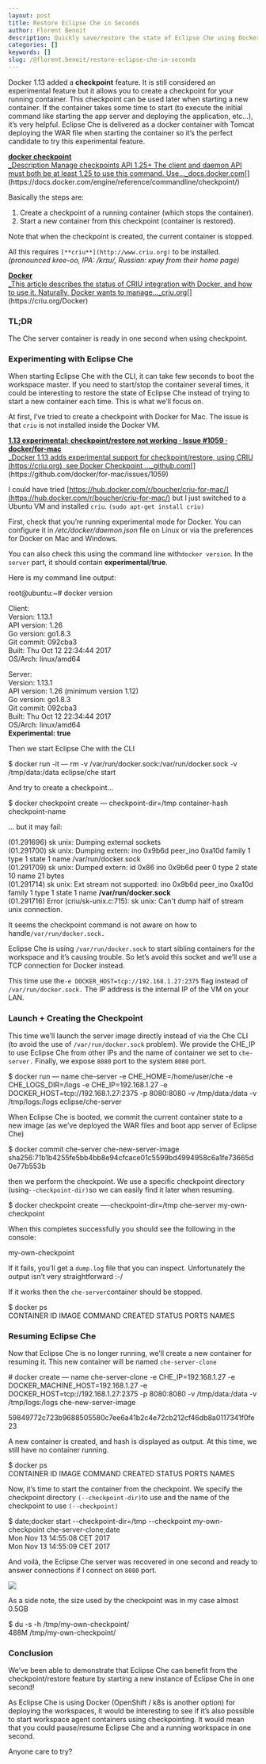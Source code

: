 ```yaml
---
layout: post
title: Restore Eclipse Che in Seconds
author: Florent Benoit
description: Quickly save/restore the state of Eclipse Che using Docker checkpoints.
categories: []
keywords: []
slug: /@florent.benoit/restore-eclipse-che-in-seconds
---
```


Docker 1.13 added a **checkpoint** feature. It is still considered an experimental feature but it allows you to create a checkpoint for your running container. This checkpoint can be used later when starting a new container. If the container takes some time to start (to execute the initial command like starting the app server and deploying the application, etc…), it’s very helpful. Eclipse Che is delivered as a docker container with Tomcat deploying the WAR file when starting the container so it’s the perfect candidate to try this experimental feature.

[**docker checkpoint**  
_Description Manage checkpoints API 1.25+ The client and daemon API must both be at least 1.25 to use this command. Use…_docs.docker.com](https://docs.docker.com/engine/reference/commandline/checkpoint/ "https://docs.docker.com/engine/reference/commandline/checkpoint/")[](https://docs.docker.com/engine/reference/commandline/checkpoint/)

Basically the steps are:

1.  Create a checkpoint of a running container (which stops the container).
2.  Start a new container from this checkpoint (container is restored).

Note that when the checkpoint is created, the current container is stopped.

All this requires `[**criu**](http://www.criu.org)` to be installed. _(pronounced kree-oo, IPA: /krɪʊ/, Russian: криу from their home page)_

[**Docker**  
_This article describes the status of CRIU integration with Docker, and how to use it. Naturally, Docker wants to manage…_criu.org](https://criu.org/Docker "https://criu.org/Docker")[](https://criu.org/Docker)

### **TL;DR**

The Che server container is ready in one second when using checkpoint.

### Experimenting with Eclipse Che

When starting Eclipse Che with the CLI, it can take few seconds to boot the workspace master. If you need to start/stop the container several times, it could be interesting to restore the state of Eclipse Che instead of trying to start a new container each time. This is what we’ll focus on.

At first, I’ve tried to create a checkpoint with Docker for Mac. The issue is that `criu` is not installed inside the Docker VM.

[**1.13 experimental: checkpoint/restore not working · Issue #1059 · docker/for-mac**  
_Docker 1.13 adds experimental support for checkpoint/restore, using CRIU (https://criu.org), see Docker Checkpoint …_github.com](https://github.com/docker/for-mac/issues/1059 "https://github.com/docker/for-mac/issues/1059")[](https://github.com/docker/for-mac/issues/1059)

I could have tried [https://hub.docker.com/r/boucher/criu-for-mac/](https://hub.docker.com/r/boucher/criu-for-mac/) but I just switched to a Ubuntu VM and installed `criu`. `(sudo apt-get install criu)`

First, check that you’re running experimental mode for Docker. You can configure it in _/etc/docker/daemon.json_ file on Linux or via the preferences for Docker on Mac and Windows.

You can also check this using the command line with`docker version`. In the `server` part, it should contain **experimental/true**.

Here is my command line output:

root@ubuntu:~# docker version

Client:  
Version:      1.13.1  
API version:  1.26  
Go version:   go1.8.3  
Git commit:   092cba3  
Built:        Thu Oct 12 22:34:44 2017  
OS/Arch:      linux/amd64

Server:  
Version:      1.13.1  
API version:  1.26 (minimum version 1.12)  
Go version:   go1.8.3  
Git commit:   092cba3  
Built:        Thu Oct 12 22:34:44 2017  
OS/Arch:      linux/amd64  
**Experimental: true**

Then we start Eclipse Che with the CLI

$ docker run -it — rm -v /var/run/docker.sock:/var/run/docker.sock -v /tmp/data:/data eclipse/che start

And try to create a checkpoint…

$ docker checkpoint create — checkpoint-dir=/tmp container-hash checkpoint-name

… but it may fail:

(01.291696) sk unix: Dumping external sockets  
(01.291700) sk unix:  Dumping extern: ino 0x9b6d peer\_ino 0xa10d family    1 type    1 state  1 name /var/run/docker.sock  
(01.291709) sk unix:  Dumped extern: id 0x86 ino 0x9b6d peer 0 type 2 state 10 name 21 bytes  
(01.291714) sk unix:  Ext stream not supported: ino 0x9b6d peer\_ino 0xa10d family    1 type    1 state  1 name **/var/run/docker.sock**  
(01.291716) Error (criu/sk-unix.c:715): sk unix: Can't dump half of stream unix connection.

It seems the checkpoint command is not aware on how to handle`/var/run/docker.sock.`

Eclipse Che is using `/var/run/docker.sock` to start sibling containers for the workspace and it’s causing trouble. So let’s avoid this socket and we’ll use a TCP connection for Docker instead.

This time use the`-e DOCKER_HOST=tcp://192.168.1.27:2375` flag instead of `/var/run/docker.sock.` The IP address is the internal IP of the VM on your LAN.

### Launch + Creating the Checkpoint

This time we’ll launch the server image directly instead of via the Che CLI (to avoid the use of `/var/run/docker.sock` problem). We provide the CHE\_IP to use Eclipse Che from other IPs and the name of container we set to `che-server.` Finally, we expose `8080` port to the system `8080` port.

$ docker run — name che-server -e CHE\_HOME=/home/user/che -e CHE\_LOGS\_DIR=/logs -e CHE\_IP=192.168.1.27 -e DOCKER\_HOST=tcp://192.168.1.27:2375 -p 8080:8080 -v /tmp/data:/data -v /tmp/logs:/logs eclipse/che-server

When Eclipse Che is booted, we commit the current container state to a new image (as we’ve deployed the WAR files and boot app server of Eclipse Che)

$ docker commit che-server che-new-server-image  
sha256:71b1b4255fe5bb4bb8e94cfcace01c5599bd4994958c6a1fe73665d0e77b553b

then we perform the checkpoint. We use a specific checkpoint directory (using`--checkpoint-dir)`so we can easily find it later when resuming.

$ docker checkpoint create —-checkpoint-dir=/tmp che-server my-own-checkpoint

When this completes successfully you should see the following in the console:

my-own-checkpoint

If it fails, you’ll get a `dump.log` file that you can inspect. Unfortunately the output isn’t very straightforward :-/

If it works then the `che-server`container should be stopped.

$ docker ps  
CONTAINER ID IMAGE COMMAND CREATED STATUS PORTS NAMES

### Resuming Eclipse Che

Now that Eclipse Che is no longer running, we’ll create a new container for resuming it. This new container will be named `che-server-clone`

\# docker create — name che-server-clone -e CHE\_IP=192.168.1.27 -e DOCKER\_MACHINE\_HOST=192.168.1.27 -e DOCKER\_HOST=tcp://192.168.1.27:2375 -p 8080:8080 -v /tmp/data:/data -v /tmp/logs:/logs che-new-server-image

59849772c723b9688505580c7ee6a41b2c4e72cb212cf46db8a0117341f0fe23

A new container is created, and hash is displayed as output. At this time, we still have no container running.

$ docker ps  
CONTAINER ID IMAGE COMMAND CREATED STATUS PORTS NAMES

Now, it’s time to start the container from the checkpoint. We specify the checkpoint directory `(--checkpoint-dir)`to use and the name of the checkpoint to use `(--checkpoint)`

$  date;docker start --checkpoint-dir=/tmp --checkpoint my-own-checkpoint che-server-clone;date  
Mon Nov 13 14:55:08 CET 2017  
Mon Nov 13 14:55:09 CET 2017

And voilà, the Eclipse Che server was recovered in one second and ready to answer connections if I connect on `8080` port.

![](https://cdn-images-1.medium.com/max/800/1*8r0TnlsGrcJm5VIjkjXWug.gif)

As a side note, the size used by the checkpoint was in my case almost 0.5GB

$ du -s -h /tmp/my-own-checkpoint/  
488M /tmp/my-own-checkpoint/

### Conclusion

We’ve been able to demonstrate that Eclipse Che can benefit from the checkpoint/restore feature by starting a new instance of Eclipse Che in one second!

As Eclipse Che is using Docker (OpenShift / k8s is another option) for deploying the workspaces, it would be interesting to see if it’s also possible to start workspace agent containers using checkpointing. It would mean that you could pause/resume Eclipse Che and a running workspace in one second.

Anyone care to try?